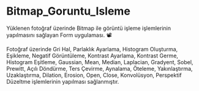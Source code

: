 # Bitmap_Goruntu_Isleme
Yüklenen fotoğraf üzerinde Bitmap ile görüntü işleme işlemlerinin yapılmasını sağlayan Form uygulaması. 📽

Fotoğraf üzerinde Gri Hal, Parlaklık Ayarlama, Histogram Oluşturma, Eşikleme, Negatif Görüntüleme, Kontrast Ayarlama, Kontrast Germe, Histogram Eşitleme, Gaussian, Mean, Median, Laplacian, Gradyent, Sobel, Prewitt, Açılı Döndürme, Ters Çevirme, Aynalama, Öteleme, Yakınlaştırma, Uzaklaştırma, Dilation, Erosion, Open, Close, Konvolüsyon, Perspektif Düzeltme işlemlerinin yapılması sağlanmıştır.
